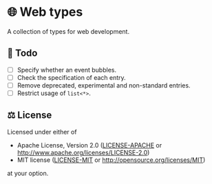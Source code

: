 # 🌐 Web types

A collection of types for web development.

## 📝 Todo

- [ ] Specify whether an event bubbles.
- [ ] Check the specification of each entry.
- [ ] Remove deprecated, experimental and non-standard entries.
- [ ] Restrict usage of `list<*>`.

## ⚖️ License

Licensed under either of

- Apache License, Version 2.0 ([LICENSE-APACHE](LICENSE-APACHE) or
  <http://www.apache.org/licenses/LICENSE-2.0>)
- MIT license ([LICENSE-MIT](LICENSE-MIT) or
  <http://opensource.org/licenses/MIT>)

at your option.
